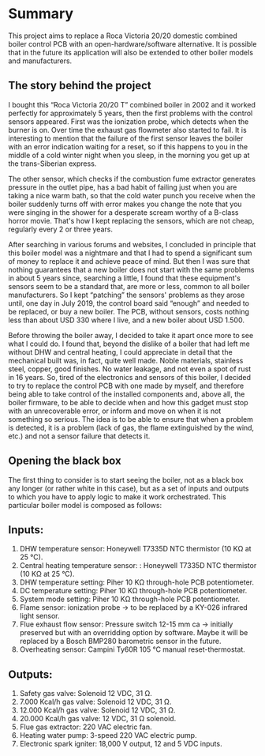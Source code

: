 # Summary

This project aims to replace a Roca Victoria 20/20 domestic combined boiler control PCB with an open-hardware/software alternative. It is possible that in the future its application will also be extended to other boiler models and manufacturers.

## The story behind the project
I bought this “Roca Victoria 20/20 T” combined boiler in 2002 and it worked perfectly for approximately 5 years, then the first problems with the control sensors appeared. First was the ionization probe, which detects when the burner is on. Over time the exhaust gas flowmeter also started to fail. It is interesting to mention that the failure of the first sensor leaves the boiler with an error indication waiting for a reset, so if this happens to you in the middle of a cold winter night when you sleep, in the morning you get up at the trans-Siberian express.

The other sensor, which checks if the combustion fume extractor generates pressure in the outlet pipe, has a bad habit of failing just when you are taking a nice warm bath, so that the cold water punch you receive when the boiler suddenly turns off with error makes you change the note that you were singing in the shower for a desperate scream worthy of a B-class horror movie. That's how I kept replacing the sensors, which are not cheap, regularly every 2 or three years.


After searching in various forums and websites, I concluded in principle that this boiler model was a nightmare and that I had to spend a significant sum of money to replace it and achieve peace of mind. But then I was sure that nothing guarantees that a new boiler does not start with the same problems in about 5 years since, searching a little, I found that these equipment's sensors seem to be a standard that, are more or less, common to all boiler manufacturers. So I kept “patching” the sensors' problems as they arose until, one day in July 2019, the control board said “enough” and needed to be replaced, or buy a new boiler. The PCB, without sensors, costs nothing less than about USD 330 where I live, and a new boiler about USD 1.500.

Before throwing the boiler away, I decided to take it apart once more to see what I could do. I found that,  beyond the dislike of a boiler that had left me without DHW and central heating, I could appreciate in detail that the mechanical built was, in fact, quite well made. Noble materials, stainless steel, copper, good finishes. No water leakage, and not even a spot of rust in 16 years. So, tired of the electronics and sensors of this boiler, I decided to try to replace the control PCB with one made by myself, and therefore being able to take control of the installed components and, above all, the boiler firmware, to be able to decide when and how this gadget must stop with an unrecoverable error, or inform and move on when it is not something so serious. The idea is to be able to ensure that when a problem is detected, it is a problem (lack of gas, the flame extinguished by the wind, etc.) and not a sensor failure that detects it.

## Opening the black box
The first thing to consider is to start seeing the boiler, not as a black box any longer (or rather white in this case), but as a set of inputs and outputs to which you have to apply logic to make it work orchestrated. This particular boiler model is composed as follows:

## Inputs:
1. DHW temperature sensor: Honeywell T7335D NTC thermistor  (10 KΩ at 25 °C).
2. Central heating temperature sensor: : Honeywell T7335D NTC thermistor  (10 KΩ at 25 °C).
3. DHW temperature setting: Piher 10 KΩ through-hole PCB potentiometer.
4. DC temperature setting: Piher 10 KΩ through-hole PCB potentiometer.
5. System mode setting: Piher 10 KΩ through-hole PCB potentiometer.
6. Flame sensor: ionization probe -> to be replaced by a KY-026 infrared light sensor.
7. Flue exhaust flow sensor: Pressure switch 12-15 mm ca -> initially preserved but with an overridding option by software. Maybe it will be replaced by a Bosch BMP280 barometric sensor in the future.
8. Overheating sensor: Campini Ty60R 105 °C manual reset-thermostat.

## Outputs:
1. Safety gas valve: Solenoid 12 VDC, 31 Ω.
2. 7.000 Kcal/h gas valve: Solenoid 12 VDC, 31 Ω.
3. 12.000 Kcal/h gas valve: Solenoid 12 VDC, 31 Ω.
4. 20.000 Kcal/h gas valve: 12 VDC, 31 Ω solenoid.
5. Flue gas extractor: 220 VAC electric fan.
6. Heating water pump: 3-speed 220 VAC electric pump.
6. Electronic spark igniter: 18,000 V output, 12 and 5 VDC inputs.
